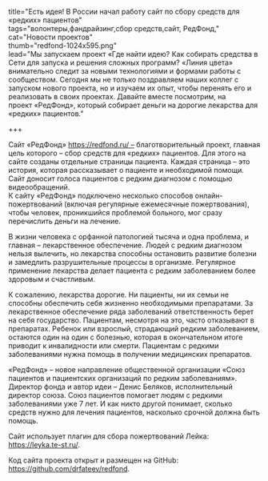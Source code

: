 title="Есть идея! В России начал работу сайт по сбору средств для «редких» пациентов"  
tags="волонтеры,фандрайзинг,сбор средств,сайт, РедФонд,"  
cat="Новости проектов"  
thumb="redfond-1024x595.png"  
lead="Мы запускаем проект «Где найти идею? Как собирать средства в Сети для запуска и решения сложных программ? «Линия цвета» внимательно следит за новыми технологиями и формами работы с сообществом. Сегодня мы не только поздравляем наших коллег с запуском нового проекта, но и изучаем их опыт, чтобы перенять его и реализовать в своих проектах. Давайте вместе посмотрим, на проект «РедФонд», который собирает деньги на дорогие лекарства для «редких» пациентов."  

+++

Сайт «РедФонд» https://redfond.ru/ – благотворительный проект, главная цель которого – сбор средств для «редких» пациентов. Для этого на сайте созданы отдельные страницы пациента. Каждая страница – это история, которая рассказывает о пациенте и необходимой помощи. Сайт доносит голоса пациентов с редким диагнозом с помощью видеообращений.  
К сайту «РедФонд» подключено несколько способов онлайн-пожертвований (включая регулярные ежемесячные пожертвования), чтобы человек, проникшийся проблемой больного, мог сразу перечислить деньги на лечение.  

В жизни человека с орфанной патологией тысяча и одна проблема, и главная – лекарственное обеспечение. Людей с редким диагнозом нельзя вылечить, но лекарства способны остановить развитие болезни и замедлить разрушительные процессы в организме. Регулярное применение лекарства делает пациента с редким заболеванием более здоровым и счастливым.  

К сожалению, лекарства дорогие. Ни пациенты, ни их семьи не способны обеспечить себя жизненно необходимыми препаратами. За лекарственное обеспечение ряда заболеваний ответственность берет на себя государство. Пациентам, несмотря на это, часто отказывают в препаратах. Ребенок или взрослый, страдающий редким заболеванием, остаются один на один с болезнью, которая в окончательном итоге приводит к инвалидности или смерти. Пациентам с редкими заболеваниями нужна помощь в получении медицинских препаратов.  

«РедФонд» – новое направление общественной организации «Союз пациентов и пациентских организаций по редким заболеваниям». Директор фонда и автор идеи – Денис Беляков, исполнительный директор союза. Союз пациентов помогает людям с редкими заболеваниями уже 7 лет. И как никто другой понимает, сколько средств нужно для лечения пациентов, насколько срочной должна быть помощь.  

Сайт использует плагин для сбора пожертвований Лейка: https://leyka.te-st.ru/.

Код сайта проекта открыт и размещен на GitHub: https://github.com/drfateev/redfond.  

